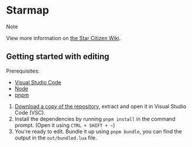 # Starmap

> [!NOTE]  
> View more information on [the Star Citizen Wiki](https://starcitizen.tools/Module:Starmap).

## Getting started with editing

Prerequisites:

- [Visual Studio Code](https://code.visualstudio.com/)
- [Node](https://nodejs.org/en/download)
- [pnpm](https://pnpm.io/installation)

1. [Download a copy of the repository](https://github.com/ari-party/sct-module-declarativeui/archive/refs/heads/main.zip), extract and open it in Visual Studio Code (VSC).
2. Install the dependencies by running `pnpm install` in the command prompt. (Open it using `CTRL + SHIFT + ~`)
3. You're ready to edit. Bundle it up using `pnpm bundle`, you can find the output in the `out/bundled.lua` file.
